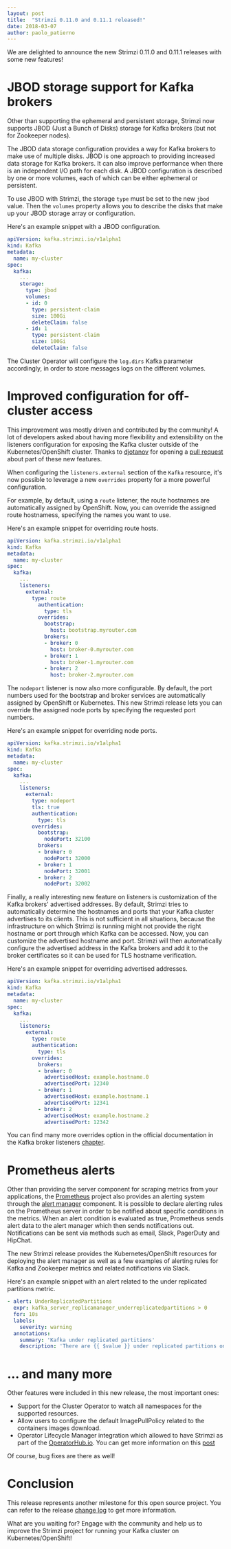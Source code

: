 ```yaml
---
layout: post
title:  "Strimzi 0.11.0 and 0.11.1 released!"
date: 2018-03-07
author: paolo_patierno
---
```


We are delighted to announce the new Strimzi 0.11.0 and 0.11.1 releases with some new features!

<!--more-->

# JBOD storage support for Kafka brokers

Other than supporting the ephemeral and persistent storage, Strimzi now supports JBOD (Just a Bunch of Disks) storage for Kafka brokers (but not for Zookeeper nodes).

The JBOD data storage configuration provides a way for Kafka brokers to make use of multiple disks.
JBOD is one approach to providing increased data storage for Kafka brokers.
It can also improve performance when there is an independent I/O path for each disk. 
A JBOD configuration is described by one or more volumes, each of which can be either ephemeral or persistent.

To use JBOD with Strimzi, the storage `type` must be set to the new `jbod` value.
Then the `volumes` property allows you to describe the disks that make up your JBOD storage array or configuration.

Here's an example snippet with a JBOD configuration.

```yaml
apiVersion: kafka.strimzi.io/v1alpha1
kind: Kafka
metadata:
  name: my-cluster
spec:
  kafka:
    ...
    storage:
      type: jbod
      volumes:
      - id: 0
        type: persistent-claim
        size: 100Gi
        deleteClaim: false
      - id: 1
        type: persistent-claim
        size: 100Gi
        deleteClaim: false
```

The Cluster Operator will configure the `log.dirs` Kafka parameter accordingly, in order to store messages logs on the different volumes.

# Improved configuration for off-cluster access

This improvement was mostly driven and contributed by the community!
A lot of developers asked about having more flexibility and extensibility on the listeners configuration for exposing the Kafka cluster outside of the Kubernetes/OpenShift cluster.
Thanks to [djotanov](https://github.com/djotanov) for opening a [pull request](https://github.com/strimzi/strimzi-kafka-operator/pull/1235) about part of these new features.

When configuring the `listeners.external` section of the `Kafka` resource, it's now possible to leverage a new `overrides` property for a more powerful configuration.

For example, by default, using a `route` listener, the route hostnames are automatically assigned by OpenShift.
Now, you can override the assigned route hostnamess, specifying the names you want to use.

Here's an example snippet for overriding route hosts.

```yaml
apiVersion: kafka.strimzi.io/v1alpha1
kind: Kafka
metadata:
  name: my-cluster
spec:
  kafka:
    ...
    listeners:
      external:
        type: route
          authentication:
            type: tls
          overrides:
            bootstrap:
              host: bootstrap.myrouter.com
            brokers:
            - broker: 0
              host: broker-0.myrouter.com
            - broker: 1
              host: broker-1.myrouter.com
            - broker: 2
              host: broker-2.myrouter.com
```

The `nodeport` listener is now also more configurable.
By default, the port numbers used for the bootstrap and broker services are automatically assigned by OpenShift or Kubernetes.
This new Strimzi release lets you can override the assigned node ports by specifying the requested port numbers.

Here's an example snippet for overriding node ports.

```yaml
apiVersion: kafka.strimzi.io/v1alpha1
kind: Kafka
metadata:
  name: my-cluster
spec:
  kafka:
    ...
    listeners:
      external:
        type: nodeport
        tls: true
        authentication:
          type: tls
        overrides:
          bootstrap:
            nodePort: 32100
          brokers:
          - broker: 0
            nodePort: 32000
          - broker: 1
            nodePort: 32001
          - broker: 2
            nodePort: 32002
```

Finally, a really interesting new feature on listeners is customization of the Kafka brokers' advertised addresses.
By default, Strimzi tries to automatically determine the hostnames and ports that your Kafka cluster advertises to its clients.
This is not sufficient in all situations, because the infrastructure on which Strimzi is running might not provide the right hostname or port through which Kafka can be accessed.
Now, you can customize the advertised hostname and port.
Strimzi will then automatically configure the advertised address in the Kafka brokers and add it to the broker certificates so it can be used for TLS hostname verification.

Here's an example snippet for overriding advertised addresses.

```yaml
apiVersion: kafka.strimzi.io/v1alpha1
kind: Kafka
metadata:
  name: my-cluster
spec:
  kafka:
    ...
    listeners:
      external:
        type: route
        authentication:
          type: tls
        overrides:
          brokers:
          - broker: 0
            advertisedHost: example.hostname.0
            advertisedPort: 12340
          - broker: 1
            advertisedHost: example.hostname.1
            advertisedPort: 12341
          - broker: 2
            advertisedHost: example.hostname.2
            advertisedPort: 12342
```

You can find many more overrides option in the official documentation in the Kafka broker listeners [chapter](https://strimzi.io/docs/latest/#assembly-configuring-kafka-broker-listeners-deployment-configuration-kafka).

# Prometheus alerts

Other than providing the server component for scraping metrics from your applications, the [Prometheus](https://prometheus.io/) project also provides an alerting system through the [alert manager](https://prometheus.io/docs/alerting/alertmanager/) component.
It is possible to declare alerting rules on the Prometheus server in order to be notified about specific conditions in the metrics.
When an alert condition is evaluated as true, Prometheus sends alert data to the alert manager which then sends notifications out.
Notifications can be sent via methods such as email, Slack, PagerDuty and HipChat.

The new Strimzi release provides the Kubernetes/OpenShift resources for deploying the alert manager as well as a few examples of alerting rules for Kafka and Zookeeper metrics and related notifications via Slack.

Here's an example snippet with an alert related to the under replicated partitions metric.

```yaml
- alert: UnderReplicatedPartitions
  expr: kafka_server_replicamanager_underreplicatedpartitions > 0
  for: 10s
  labels:
    severity: warning
  annotations:
    summary: 'Kafka under replicated partitions'
    description: 'There are {{ $value }} under replicated partitions on {{ $labels.kubernetes_pod_name }}'
```

# ... and many more

Other features were included in this new release, the most important ones:

* Support for the Cluster Operator to watch all namespaces for the supported resources.
* Allow users to configure the default ImagePullPolicy related to the containers images download.
* Operator Lifecycle Manager integration which allowed to have Strimzi as part of the [OperatorHub.io](https://www.operatorhub.io/). You can get more information on this [post](https://strimzi.io/2019/03/06/strimzi-and-operator-lifecycle-manager.html)

Of course, bug fixes are there as well!

# Conclusion

This release represents another milestone for this open source project.
You can refer to the release [change log](https://github.com/strimzi/strimzi/releases/tag/0.11.1) to get more information.

What are you waiting for? Engage with the community and help us to improve the Strimzi project for running your Kafka cluster on Kubernetes/OpenShift!
